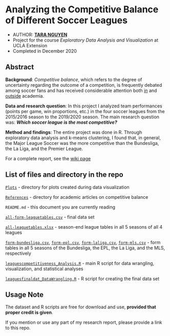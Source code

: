 # Analyzing the Competitive Balance of Different Soccer Leagues

- AUTHOR: [**TARA NGUYEN**](https://www.linkedin.com/in/nguyenthuyanh/)
- Project for the course *Exploratory Data Analysis and Visualization* at UCLA Extension
- Completed in December 2020

## Abstract

**Background**: *Competitive balance*, which refers to the degree of uncertainty regarding the outcome of a competition, is frequently debated among soccer fans and has received considerable attention both [in](../tree/main/References) and [outside](https://www.fearthewall.com/2019/7/8/20685467/the-state-of-the-league-comparing-the-bundesliga-with-its-competitors) academia.

**Data and research question**: In this project I analyzed team performances (points per game, win proportions, etc.) in the four soccer leagues from the 2015/2016 season to the 2019/2020 season. The main research question was: **_Which soccer league is the most competitive?_**

**Method and findings**: The entire project was done in R. Through exploratory data analysis and k-means clustering, I found that, in general, the Major League Soccer was the more competitive than the Bundesliga, the La Liga, and the Premier League.

For a complete report, see the [wiki page](https://github.com/tara-nguyen/soccer-competitiveness-k-means-clustering/wiki)

## List of files and directory in the repo

[`Plots`](Plots) - directory for plots created during data visualization

[`References`](References) - directory for academic articles on competitive balance

`README.md` - this document you are currently reading

[`all-form-leaguetables.csv`](all-form-leaguetables.csv) - final data set

[`all-leaguetables.xlsx`](all-leaguetables.xlsx) - season-end league tables in all 5 seasons of all 4 leagues

[`form-bundesliga.csv`](form-bundesliga.csv), [`form-epl.csv`](form-epl.csv), [`form-laliga.csv`](form-laliga.csv), [`form-mls.csv`](form-mls.csv) - form tables in all 5 seasons of the Bundesliga, the EPL, the La Liga, and the MLS, respectively

[`leaguescompetitiveness_Analysis.R`](leaguescompetitiveness_Analysis.R) - main R script for data wrangling, visualization, and statistical analyses

[`leaguesfinaldat_DataWrangling.R`](leaguesfinaldat_DataWrangling.R) - R script for creating the final data set

## Usage Note

The dataset and R scripts are free for download and use, **provided that proper credit is given**.

If you mention or use any part of my research report, please provide a link to this repo.
